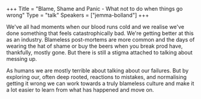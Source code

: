 +++
Title = "Blame, Shame and Panic - What not to do when things go wrong"
Type = "talk"
Speakers = ["jemma-bolland"]
+++

We've all had moments when our blood runs cold and we realise we've done something that feels catastrophically bad. We're getting better at this as an industry. Blameless post-mortems are more common and the days of wearing the hat of shame or buy the beers when you break prod have, thankfully, mostly gone. But there is still a stigma attached to talking about messing up. 

As humans we are mostly terrible about talking about our failures. But by exploring our, often deep rooted, reactions to mistakes, and normalising getting it wrong we can work towards a truly blameless culture and make it a lot easier to learn from what has happened and move on. 